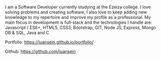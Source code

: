 I am a Software Developer currently studying at the Ezeiza college. I love solving problems and creating software, I also love to keep adding new knowledge to my repertoire and improve my profile as a professional. My main focus in development is full-stack and the technologies I handle are: 
Javascript / ES6+, HTML5, CSS3, Bootstrap, GIT, Node JS, Express, Mongo DB & SQL, Java and C 

Portfolio: https://juansein.github.io/portfolio/ 

Github: https://github.com/juansein
